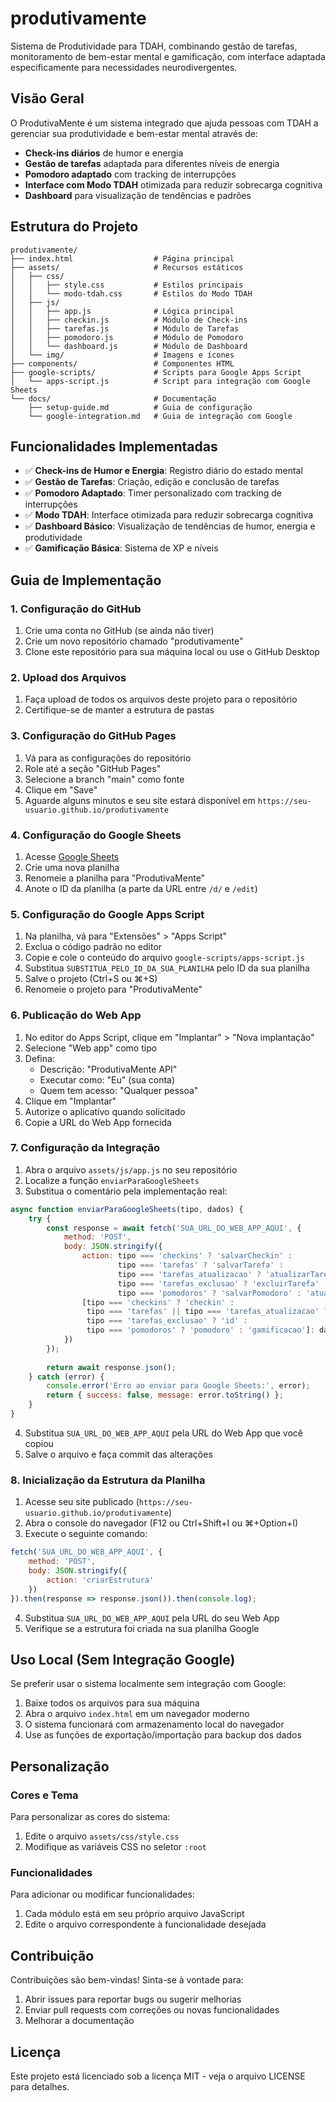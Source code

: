 # produtivamente

Sistema de Produtividade para TDAH, combinando gestão de tarefas, monitoramento de bem-estar mental e gamificação, com interface adaptada especificamente para necessidades neurodivergentes.

## Visão Geral

O ProdutivaMente é um sistema integrado que ajuda pessoas com TDAH a gerenciar sua produtividade e bem-estar mental através de:

- **Check-ins diários** de humor e energia
- **Gestão de tarefas** adaptada para diferentes níveis de energia
- **Pomodoro adaptado** com tracking de interrupções
- **Interface com Modo TDAH** otimizada para reduzir sobrecarga cognitiva
- **Dashboard** para visualização de tendências e padrões

## Estrutura do Projeto

```
produtivamente/
├── index.html                  # Página principal
├── assets/                     # Recursos estáticos
│   ├── css/
│   │   ├── style.css           # Estilos principais
│   │   └── modo-tdah.css       # Estilos do Modo TDAH
│   ├── js/
│   │   ├── app.js              # Lógica principal
│   │   ├── checkin.js          # Módulo de Check-ins
│   │   ├── tarefas.js          # Módulo de Tarefas
│   │   ├── pomodoro.js         # Módulo de Pomodoro
│   │   └── dashboard.js        # Módulo de Dashboard
│   └── img/                    # Imagens e ícones
├── components/                 # Componentes HTML
├── google-scripts/             # Scripts para Google Apps Script
│   └── apps-script.js          # Script para integração com Google Sheets
└── docs/                       # Documentação
    ├── setup-guide.md          # Guia de configuração
    └── google-integration.md   # Guia de integração com Google
```

## Funcionalidades Implementadas

- ✅ **Check-ins de Humor e Energia**: Registro diário do estado mental
- ✅ **Gestão de Tarefas**: Criação, edição e conclusão de tarefas
- ✅ **Pomodoro Adaptado**: Timer personalizado com tracking de interrupções
- ✅ **Modo TDAH**: Interface otimizada para reduzir sobrecarga cognitiva
- ✅ **Dashboard Básico**: Visualização de tendências de humor, energia e produtividade
- ✅ **Gamificação Básica**: Sistema de XP e níveis

## Guia de Implementação

### 1. Configuração do GitHub

1. Crie uma conta no GitHub (se ainda não tiver)
2. Crie um novo repositório chamado "produtivamente"
3. Clone este repositório para sua máquina local ou use o GitHub Desktop

### 2. Upload dos Arquivos

1. Faça upload de todos os arquivos deste projeto para o repositório
2. Certifique-se de manter a estrutura de pastas

### 3. Configuração do GitHub Pages

1. Vá para as configurações do repositório
2. Role até a seção "GitHub Pages"
3. Selecione a branch "main" como fonte
4. Clique em "Save"
5. Aguarde alguns minutos e seu site estará disponível em `https://seu-usuario.github.io/produtivamente`

### 4. Configuração do Google Sheets

1. Acesse [Google Sheets](https://sheets.google.com)
2. Crie uma nova planilha
3. Renomeie a planilha para "ProdutivaMente"
4. Anote o ID da planilha (a parte da URL entre `/d/` e `/edit`)

### 5. Configuração do Google Apps Script

1. Na planilha, vá para "Extensões" > "Apps Script"
2. Exclua o código padrão no editor
3. Copie e cole o conteúdo do arquivo `google-scripts/apps-script.js`
4. Substitua `SUBSTITUA_PELO_ID_DA_SUA_PLANILHA` pelo ID da sua planilha
5. Salve o projeto (Ctrl+S ou ⌘+S)
6. Renomeie o projeto para "ProdutivaMente"

### 6. Publicação do Web App

1. No editor do Apps Script, clique em "Implantar" > "Nova implantação"
2. Selecione "Web app" como tipo
3. Defina:
   - Descrição: "ProdutivaMente API"
   - Executar como: "Eu" (sua conta)
   - Quem tem acesso: "Qualquer pessoa"
4. Clique em "Implantar"
5. Autorize o aplicativo quando solicitado
6. Copie a URL do Web App fornecida

### 7. Configuração da Integração

1. Abra o arquivo `assets/js/app.js` no seu repositório
2. Localize a função `enviarParaGoogleSheets`
3. Substitua o comentário pela implementação real:

```javascript
async function enviarParaGoogleSheets(tipo, dados) {
    try {
        const response = await fetch('SUA_URL_DO_WEB_APP_AQUI', {
            method: 'POST',
            body: JSON.stringify({
                action: tipo === 'checkins' ? 'salvarCheckin' : 
                        tipo === 'tarefas' ? 'salvarTarefa' :
                        tipo === 'tarefas_atualizacao' ? 'atualizarTarefa' :
                        tipo === 'tarefas_exclusao' ? 'excluirTarefa' :
                        tipo === 'pomodoros' ? 'salvarPomodoro' : 'atualizarGamificacao',
                [tipo === 'checkins' ? 'checkin' : 
                 tipo === 'tarefas' || tipo === 'tarefas_atualizacao' ? 'tarefa' :
                 tipo === 'tarefas_exclusao' ? 'id' :
                 tipo === 'pomodoros' ? 'pomodoro' : 'gamificacao']: dados
            })
        });
        
        return await response.json();
    } catch (error) {
        console.error('Erro ao enviar para Google Sheets:', error);
        return { success: false, message: error.toString() };
    }
}
```

4. Substitua `SUA_URL_DO_WEB_APP_AQUI` pela URL do Web App que você copiou
5. Salve o arquivo e faça commit das alterações

### 8. Inicialização da Estrutura da Planilha

1. Acesse seu site publicado (`https://seu-usuario.github.io/produtivamente`)
2. Abra o console do navegador (F12 ou Ctrl+Shift+I ou ⌘+Option+I)
3. Execute o seguinte comando:

```javascript
fetch('SUA_URL_DO_WEB_APP_AQUI', {
    method: 'POST',
    body: JSON.stringify({
        action: 'criarEstrutura'
    })
}).then(response => response.json()).then(console.log);
```

4. Substitua `SUA_URL_DO_WEB_APP_AQUI` pela URL do seu Web App
5. Verifique se a estrutura foi criada na sua planilha Google

## Uso Local (Sem Integração Google)

Se preferir usar o sistema localmente sem integração com Google:

1. Baixe todos os arquivos para sua máquina
2. Abra o arquivo `index.html` em um navegador moderno
3. O sistema funcionará com armazenamento local do navegador
4. Use as funções de exportação/importação para backup dos dados

## Personalização

### Cores e Tema

Para personalizar as cores do sistema:

1. Edite o arquivo `assets/css/style.css`
2. Modifique as variáveis CSS no seletor `:root`

### Funcionalidades

Para adicionar ou modificar funcionalidades:

1. Cada módulo está em seu próprio arquivo JavaScript
2. Edite o arquivo correspondente à funcionalidade desejada

## Contribuição

Contribuições são bem-vindas! Sinta-se à vontade para:

1. Abrir issues para reportar bugs ou sugerir melhorias
2. Enviar pull requests com correções ou novas funcionalidades
3. Melhorar a documentação

## Licença

Este projeto está licenciado sob a licença MIT - veja o arquivo LICENSE para detalhes.
